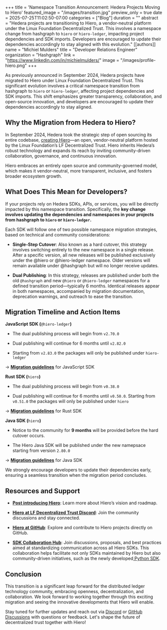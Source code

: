 +++
title = 'Namespace Transition Announcement: Hedera Projects Moving to Hiero'
featured_image = "/images/transition.jpg"
preview_only = true
date = 2025-07-25T11:02:50-07:00
categories = ["Blog"]
duration = ""
abstract = "Hedera projects are transitioning to Hiero, a vendor-neutral platform under the Linux Foundation Decentralized Trust. This involves a namespace change from hashgraph to `hiero` or `hiero-ledger`, impacting project dependencies and SDK imports. Developers are encouraged to update their dependencies accordingly to stay aligned with this evolution."
[[authors]]
name = "Michiel Mulders"
title = "Developer Relations Engineer"
organization = "Hashgraph"
link = "https://www.linkedin.com/in/michielmulders/"
image = "/images/profile-hiero.png"
+++

As previously announced in September 2024, Hedera projects have migrated to Hiero under Linux Foundation Decentralized Trust. This significant evolution involves a critical namespace transition from hashgraph to `hiero` or `hiero-ledger`, affecting project dependencies and SDK imports. This shift emphasizes greater transparency, collaboration, and open-source innovation, and developers are encouraged to update their dependencies accordingly to stay aligned.

## Why the Migration from Hedera to Hiero?

In September 2024, Hedera took the strategic step of open sourcing its entire codebase, [creating Hiero](https://hedera.com/blog/introducing-hiero-the-foundation-of-the-future)—an open, vendor-neutral platform hosted by the Linux Foundation’s LF Decentralized Trust. Hiero inherits Hedera’s robust technology and expands its reach by inviting community-driven collaboration, governance, and continuous innovation.

Hiero embraces an entirely open source and community-governed model, which makes it vendor-neutral, more transparent, inclusive, and fosters broader ecosystem growth.

## What Does This Mean for Developers?

If your projects rely on Hedera SDKs, APIs, or services, you will be directly impacted by this namespace transition. Specifically, the **key change involves updating the dependencies and namespaces in your projects from hashgraph to `hiero` or `hiero-ledger`.**

Each SDK will follow one of two possible namespace migration strategies, based on technical and community considerations:

- **Single-Step Cutover**: Also known as a hard cutover, this strategy involves switching entirely to the new namespace in a single release. After a specific version, all new releases will be published exclusively under the @hiero or @hiero-ledger namespace. Older versions will remain available under @hashgraph but will no longer receive updates.

- **Dual Publishing**: In this strategy, releases are published under both the old `@hashgraph` and new `@hiero` or `@hiero-ledger` namespaces for a defined transition period—typically 6 months. Identical releases appear in both namespaces, accompanied by migration documentation, deprecation warnings, and outreach to ease the transition.

## Migration Timeline and Action Items

**JavaScript SDK (**`@hiero-ledger`**)**

- The dual publishing process will begin from `v2.70.0`

- Dual publishing will continue for 6 months until `v2.82.0`

- Starting from `v2.83.0` the packages will only be published under `hiero-ledger`

→ [**Migration guidelines**](https://github.com/hiero-ledger/hiero-sdk-js/blob/main/manual/migration_hiero.md) for JavaScript SDK

**Rust SDK (**`hiero`**)**

- The dual publishing process will begin from `v0.38.0`

- Dual publishing will continue for 6 months until `v0.50.0`. Starting from `v0.51.0` the packages will only be published under `hiero`

→ [**Migration guidelines**](https://github.com/hiero-ledger/hiero-sdk-rust/blob/main/MIGRATION.md) for Rust SDK

**Java SDK (**`hiero`**)**

- Notice to the community for **9 months** will be provided before the hard cutover occurs.

- The Hiero Java SDK will be published under the new namepsace starting from version `2.80.0`

→ [**Migration guidelines**](https://github.com/hiero-ledger/hiero-sdk-java/blob/main/HIERO_MIGRATION.md) for Java SDK

We strongly encourage developers to update their dependencies early, ensuring a seamless transition when the migration period concludes. 


## **Resources and Support**

- [**Post introducing Hiero**](https://www.lfdecentralizedtrust.org/blog/hiero-advancing-decentralized-trust-through-open-source-innovation): Learn more about Hiero’s vision and roadmap.

- [**Hiero at LF Decentralized Trust Discord**](https://discord.com/invite/BCSKp4MKJm): Join the community discussions and stay connected.

- [**Hiero at GitHub**](https://github.com/hiero-ledger): Explore and contribute to Hiero projects directly on GitHub.

- [**SDK Collaboration Hub**](https://github.com/hiero-ledger/sdk-collaboration-hub): Join discussions, proposals, and best practices aimed at standardizing communication across all Hiero SDKs. This collaboration helps facilitate not only SDKs maintained by Hiero but also community-driven initiatives, such as the newly developed[ Python SDK](https://github.com/hiero-ledger/hiero-sdk-python).


## **Conclusion**

This transition is a significant leap forward for the distributed ledger technology community, embracing openness, decentralization, and collaboration. We look forward to working together through this exciting migration and seeing the innovative developments that Hiero will enable.

Stay tuned for further updates and reach out via [Discord](https://discord.lfdecentralizedtrust.org/) or [GitHub Discussions](https://github.com/orgs/hiero-ledger/discussions) with questions or feedback. Let's shape the future of decentralized trust together with Hiero!
